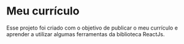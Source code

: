 # Meu currículo

Esse projeto foi criado com o objetivo de publicar o meu currículo e aprender a utilizar algumas ferramentas da biblioteca ReactJs.

